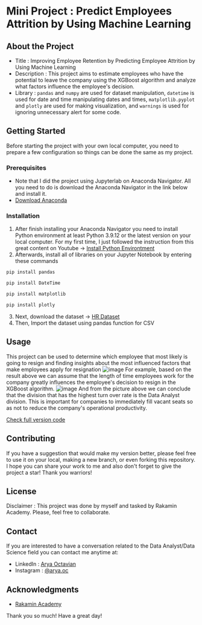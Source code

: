 # Mini Project : Predict Employees Attrition by Using Machine Learning

## About the Project

* Title : Improving Employee Retention by Predicting Employee Attrition by Using Machine Learning
* Description : This project aims to estimate employees who have the potential to leave the company using the XGBoost algorithm and analyze what factors influence the employee's decision.
* Library : `pandas` and `numpy` are used for dataset manipulation, `datetime` is used for date and time manipulating dates and times, `matplotlib.pyplot` and `plotly` are used for making visualization, and `warnings` is used for ignoring unnecessary alert for some code.

## Getting Started
Before starting the project with your own local computer, you need to prepare a few configuration so things can be done the same as my project.

### Prerequisites
* Note that I did the project using Jupyterlab on Anaconda Navigator. All you need to do is download the Anaconda Navigator in the link below and install it.
* [Download Anaconda](https://www.anaconda.com/products/distribution)

### Installation
1. After finish installing your Anaconda Navigator you need to install Python environment at least Python 3.9.12 or the latest version on your local computer. For my first time, I just followed the instruction from this great content on Youtube → [Install Python Environtment](https://www.youtube.com/watch?v=5mDYijMfSzs) 
2. Afterwards, install all of libraries on your Jupyter Notebook by entering these commands
```sh
pip install pandas
```
```sh
pip install DateTime
```
```sh
pip install matplotlib
```
```sh
pip install plotly
```
3. Next, download the dataset → [HR Dataset]([https://github.com/aryaoctav/Workshop_Manual-RFM-Clustering/blob/main/Online%20Retail.xlsx](https://github.com/aryaoctav/Classification_Improving-Employee-Retention-by-Predicting-Employee-Attrition/blob/main/hr_data.csv))
4. Then, Import the dataset using pandas function for CSV

## Usage
This project can be used to determine which employee that most likely is going to resign and finding insights about the most influenced factors that make employees apply for resignation
![image](https://user-images.githubusercontent.com/105413896/212597467-b8e41d3f-de87-4069-9480-80dc67f9e895.png)
For example, based on the result above we can assume that the length of time employees work for the company greatly influences the employee's decision to resign in the XGBoost algorithm.
![image](https://user-images.githubusercontent.com/105413896/212597822-43e25fcc-d05b-4829-a387-e540497f5cf5.png)
And from the picture above we can conclude that the division that has the highest turn over rate is the Data Analyst division. This is important for companies to immediately fill vacant seats so as not to reduce the company's operational productivity.


[Check full version code]([https://github.com/aryaoctav/Workshop_Manual-RFM-Clustering/blob/main/RFM%20Workshop_Arya.ipynb](https://github.com/aryaoctav/Classification_Improving-Employee-Retention-by-Predicting-Employee-Attrition/blob/main/Notebook%20Improving%20Employee%20Retention.ipynb))

## Contributing

If you have a suggestion that would make my version better, please feel free to use it on your local, making a new branch, or even forking this repository. I hope you can share your work to me and also don't forget to give the project a star! Thank you warriors!

## License

Disclaimer : This project was done by myself and tasked by Rakamin Academy. Please, feel free to collaborate.

## Contact
If you are interested to have a conversation related to the Data Analyst/Data Science field you can contact me anytime at:
* LinkedIn : [Arya Octavian](https://www.linkedin.com/in/arya-octavian/)
* Instagram : [@arya.oc](https://www.instagram.com/arya.oc/?hl=id)

## Acknowledgments
* [Rakamin Academy](https://www.rakamin.com/)

Thank you so much!
Have a great day!
